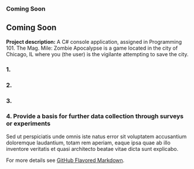 ### Coming Soon

## Coming Soon

**Project description:** A C# console application, assigned in Programming 101. The Mag. Mile: Zombie Apocalypse is a game located in the city of Chicago, IL where you (the user) is the vigilante attempting to save the city.

### 1. 


### 2. 


### 3. 


### 4. Provide a basis for further data collection through surveys or experiments

Sed ut perspiciatis unde omnis iste natus error sit voluptatem accusantium doloremque laudantium, totam rem aperiam, eaque ipsa quae ab illo inventore veritatis et quasi architecto beatae vitae dicta sunt explicabo. 

For more details see [GitHub Flavored Markdown](https://guides.github.com/features/mastering-markdown/).
